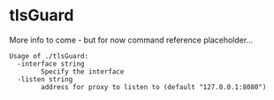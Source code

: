 # tlsGuard

More info to come - but for now command reference placeholder...

``` 
Usage of ./tlsGuard:
  -interface string
        Specify the interface
  -listen string
        address for proxy to listen to (default "127.0.0.1:8080")
```
